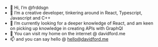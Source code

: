 - 👋 Hi, I’m @frddsgn
- 👀 I’m a creative developer, tinkering around in React, Typescript, Javascript and C++
- 🌱 I’m currently looking for a deeper knowledge of React, and am keen on picking up knowledge in creating APIs with GraphQl
- 📱 You can visit my home on the internet @ davidford.me
- 📫 and you can say hello @ hello@davidford.me
